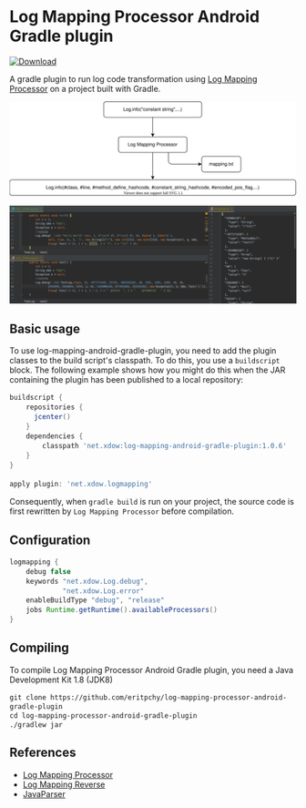 # Log Mapping Processor Android Gradle plugin
[ ![Download](https://api.bintray.com/packages/xscript/maven/log-mapping-android-gradle-plugin/images/download.svg?version=latest) ](https://bintray.com/xscript/maven/log-mapping-android-gradle-plugin)

A gradle plugin to run log code transformation using [Log Mapping Processor](https://github.com/eritpchy/log-mapping-processor) on a project built with Gradle.


<p align="center">
    <img src="https://github.com/eritpchy/log-mapping-processor/raw/master/files/diagram.svg">
</p>

![sample](https://github.com/eritpchy/log-mapping-processor/raw/master/files/sample.png)


## Basic usage

To use log-mapping-android-gradle-plugin, you need to add the plugin classes to the build script's classpath. To do this, you use a `buildscript` block. The following example shows how you might do this when the JAR containing the plugin has been published to a local repository:

```groovy
buildscript {
    repositories {      
      jcenter()
    }
    dependencies {
        classpath 'net.xdow:log-mapping-android-gradle-plugin:1.0.6'
    }
}

apply plugin: 'net.xdow.logmapping'
```

Consequently, when `gradle build` is run on your project, the source code is first rewritten by `Log Mapping Processor` before compilation.

## Configuration

```groovy
logmapping {
    debug false
    keywords "net.xdow.Log.debug",
             "net.xdow.Log.error"
    enableBuildType "debug", "release"
    jobs Runtime.getRuntime().availableProcessors()
}
```
## Compiling
To compile Log Mapping Processor Android Gradle plugin, you need a Java Development Kit 1.8 (JDK8)
```shell script
git clone https://github.com/eritpchy/log-mapping-processor-android-gradle-plugin
cd log-mapping-processor-android-gradle-plugin
./gradlew jar
```

## References
- [Log Mapping Processor](https://github.com/eritpchy/log-mapping-processor)
- [Log Mapping Reverse](https://github.com/eritpchy/log-mapping-reverse)
- [JavaParser](https://github.com/javaparser/javaparser)